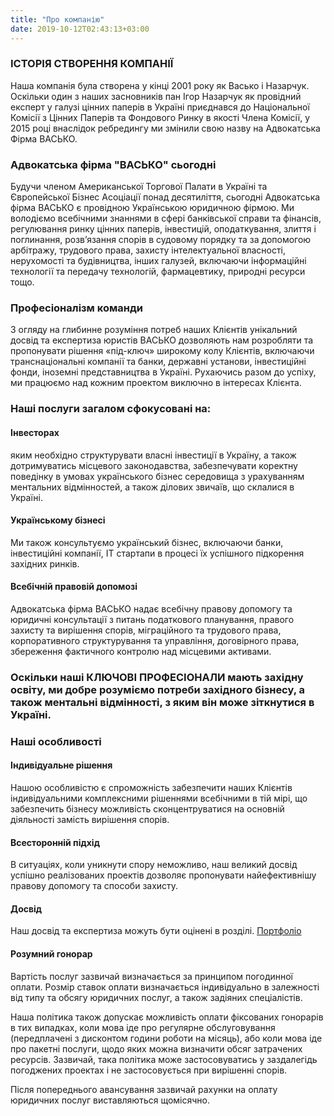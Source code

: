 ```yaml
---
title: "Про компанію"
date: 2019-10-12T02:43:13+03:00
---
```


### ІСТОРІЯ СТВОРЕННЯ КОМПАНІЇ
Наша компанія була створена у кінці 2001 року як Васько і Назарчук. Оскільки один з наших засновників пан Ігор Назарчук як провідний експерт у галузі цінних паперів в Україні приєднався до Національної Комісії з Цінних Паперів та Фондового Ринку в якості Члена Комісії, у 2015 році внаслідок ребредингу ми змінили свою назву на Адвокатська Фірма ВАСЬКО.

### Адвокатська фірма "ВАСЬКО" сьогодні
Будучи членом Американської Торгової Палати в Україні та Європейської Бізнес Асоціації понад десятиліття, сьогодні Адвокатська фірма ВАСЬКО є провідною Українською юридичною фірмою. Ми володіємо всебічними знаннями в сфері банківської справи та фінансів, регулювання ринку цінних паперів, інвестицій, оподаткування, злиття і поглинання, розв’язання спорів в судовому порядку та за допомогою арбітражу, трудового права, захисту інтелектуальної власності, нерухомості та будівництва, інших галузей, включаючи інформаційні технології та передачу технологій, фармацевтику, природні ресурси тощо.

### Професіоналізм команди
З огляду на глибинне розуміння потреб наших Клієнтів унікальний досвід та експертиза юристів ВАСЬКО дозволяють нам розробляти та пропонувати рішення «під-ключ» широкому колу Клієнтів, включаючи транснаціональні компанії та банки, державні установи, інвестиційні фонди, іноземні представництва в Україні. Рухаючись разом до успіху, ми працюємо над кожним проектом виключно в інтересах Клієнта.

### Наші послуги загалом сфокусовані на:

#### Інвесторах
яким необхідно структурувати власні інвестиції в Україну, а також дотримуватись місцевого законодавства, забезпечувати коректну поведінку в умовах українського бізнес середовища з урахуванням ментальних відмінностей, а також ділових звичаїв, що склалися в Україні.

#### Українському бізнесі
Ми також консультуємо український бізнес, включаючи банки, інвестиційні компанії, ІТ стартапи в процесі їх успішного підкорення західних ринків.

#### Всебічній правовій допомозі
Адвокатська фірма ВАСЬКО надає всебічну правову допомогу та юридичні консультації з питань податкового планування, правого захисту та вирішення спорів, міграційного та трудового права, корпоративного структурування та управління, договірного права, збереження фактичного контролю над місцевими активами.

### Оскільки наші КЛЮЧОВІ ПРОФЕСІОНАЛИ мають західну освіту, ми добре розуміємо потреби західного бізнесу, а також ментальні відмінності, з яким він може зіткнутися в Україні.

### Наші особливості

#### Індивідуальне рішення
Нашою особливістю є спроможність забезпечити наших Клієнтів індивідуальними комплексними рішеннями всебічними в тій мірі, що забезпечить бізнесу можливість сконцентруватися на основній діяльності замість вирішення спорів.

#### Всесторонній підхід
В ситуаціях, коли уникнути спору неможливо, наш великий досвід успішно реалізованих проектів дозволяє пропонувати найефективнішу правову допомогу та способи захисту.

#### Досвід
Наш досвід та експертиза можуть бути оцінені в розділі. [Портфоліо](../portfolio/projects)

#### Розумний гонорар
Вартість послуг зазвичай визначається за принципом погодинної оплати. Розмір ставок оплати визначається індивідуально в залежності від типу та обсягу юридичних послуг, а також задіяних спеціалістів.

Наша політика також допускає можливість оплати фіксованих гонорарів в тих випадках, коли мова іде про регулярне обслуговування (передплачені з дисконтом години роботи на місяць), або коли мова іде про пакетні послуги, щодо яких можна визначити обсяг затрачених ресурсів. Зазвичай, така політика може застосовуватись у заздалегідь погоджених проектах і не застосовується при вирішенні спорів.

Після попереднього авансування зазвичай рахунки на оплату юридичних послуг виставляються щомісячно.